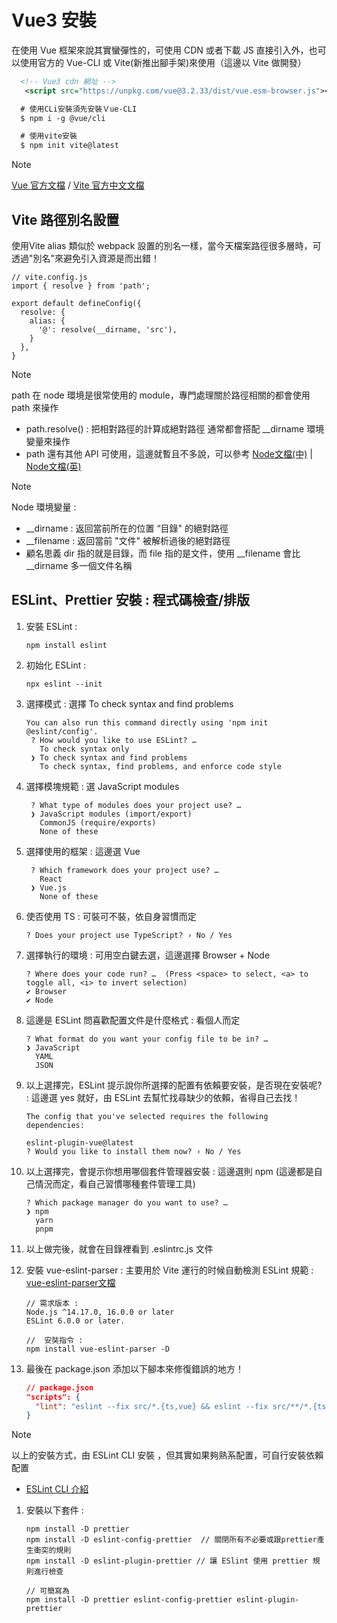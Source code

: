 # Vue3 安裝 

在使用 Vue 框架來說其實蠻彈性的，可使用 CDN 或者下載 JS 直接引入外，也可以使用官方的 Vue-CLI 或 Vite(新推出腳手架)來使用（這邊以 Vite 做開發）

<!--sec data-title="使用 CDN 或載入ＪＳ方式 :" data-id="section1" data-show=true ces-->

  ```xml
    <!-- Vue3 cdn 網址 -->
     <script src="https://unpkg.com/vue@3.2.33/dist/vue.esm-browser.js"></script>
  ```

<!--endsec-->


<!--sec data-title="透過 Vue-CLI 安裝 或 Vite 安裝 :" data-id="section2" data-show=true ces-->

  ```xml
    # 使用CLi安裝須先安裝Ｖue-CLI
    $ npm i -g @vue/cli

    # 使用vite安裝
    $ npm init vite@latest
  ```

<!--endsec-->

> [!note]
> [Vue 官方文檔](https://vuejs.org/) / [Vite 官方中文文檔](https://cn.vitejs.dev/)

## Vite 路徑別名設置
使用Vite alias 類似於 webpack 設置的別名一樣，當今天檔案路徑很多層時，可透過"別名"來避免引入資源是而出錯！

<!--sec data-title="路徑別名設置 :" data-id="section3" data-show=true ces-->

  ```js=
  // vite.config.js
  import { resolve } from 'path';

  export default defineConfig({
    resolve: {
      alias: {
        '@': resolve(__dirname, 'src'),
      }
    },
  }
  ```

<!--endsec-->

> [!note]
> path 在 node 環境是很常使用的 module，專門處理關於路徑相關的都會使用 path 來操作 
  - path.resolve() : 把相對路徑的計算成絕對路徑 通常都會搭配 __dirname 環境變量來操作
  - path 還有其他 API 可使用，這邊就暫且不多說，可以參考 [Node文檔(中)](http://nodejs.cn/api/querystring.html) | [Node文檔(英)](https://nodejs.org/en/)

> [!note]
> Node 環境變量 :
  - __dirname : 返回當前所在的位置 “目錄" 的絕對路徑
  - __filename : 返回當前 "文件" 被解析過後的絕對路徑
  - 顧名思義 dir 指的就是目錄，而 file 指的是文件，使用 __filename 會比 __dirname 多一個文件名稱


## ESLint、Prettier 安裝 : 程式碼檢查/排版

<!--sec data-title="ESLint 安裝流程 :" data-id="section4" data-show=true ces-->

  1. 安裝 ESLint :
      ```
      npm install eslint
      ```
  2. 初始化 ESLint : 
      ```
      npx eslint --init
      ```
  3. 選擇模式 : 選擇 To check syntax and find problems
     ```
     You can also run this command directly using 'npm init @eslint/config'.
      ? How would you like to use ESLint? … 
        To check syntax only
      ❯ To check syntax and find problems
        To check syntax, find problems, and enforce code style
     ```
  4. 選擇模塊規範 : 選 JavaScript modules
     ```
      ? What type of modules does your project use? … 
      ❯ JavaScript modules (import/export)
        CommonJS (require/exports)
        None of these
     ```
  5. 選擇使用的框架 : 這邊選 Vue
     ```
      ? Which framework does your project use? … 
        React
      ❯ Vue.js
        None of these
     ```
  6. 使否使用 TS : 可裝可不裝，依自身習慣而定
     ```
     ? Does your project use TypeScript? › No / Yes
     ```  
  7. 選擇執行的環境 : 可用空白鍵去選，這邊選擇 Browser + Node
     ```
     ? Where does your code run? …  (Press <space> to select, <a> to toggle all, <i> to invert selection)
     ✔ Browser
     ✔ Node
     ```
  8. 這邊是 ESLint 問喜歡配置文件是什麼格式 : 看個人而定
      ```
      ? What format do you want your config file to be in? … 
      ❯ JavaScript
        YAML
        JSON
      ```
  9. 以上選擇完，ESLint 提示說你所選擇的配置有依賴要安裝，是否現在安裝呢? : 這邊選 yes 就好，由 ESLint 去幫忙找尋缺少的依賴，省得自己去找！
      ```
      The config that you've selected requires the following dependencies:

      eslint-plugin-vue@latest
      ? Would you like to install them now? › No / Yes
      ```
  10. 以上選擇完，會提示你想用哪個套件管理器安裝 : 這邊選則 npm (這邊都是自己情況而定，看自己習慣哪種套件管理工具)
        ```
        ? Which package manager do you want to use? … 
        ❯ npm
          yarn
          pnpm
        ```
  11. 以上做完後，就會在目錄裡看到 .eslintrc.js 文件
  
  12. 安裝 vue-eslint-parser : 主要用於 Vite 運行的时候自動檢測 ESLint 規範 : [vue-eslint-parser文檔](https://www.npmjs.com/package/vue-eslint-parser)
      ```
      // 需求版本 :
      Node.js ^14.17.0, 16.0.0 or later
      ESLint 6.0.0 or later.
      
      //  安奘指令 :
      npm install vue-eslint-parser -D
      ```

  13. 最後在 package.json 添加以下腳本來修復錯誤的地方！
      ```json
      // package.json
      "scripts": {
        "lint": "eslint --fix src/*.{ts,vue} && eslint --fix src/**/*.{ts,vue}"
      }
      ```

   
> [!note]
> 以上的安裝方式，由 ESLint CLI 安裝 ，但其實如果夠熟系配置，可自行安裝依賴配置
  - [ESLint CLI 介紹](https://eslint.org/docs/latest/user-guide/command-line-interface)

<!--endsec-->

<!--sec data-title="Prettier 安裝流程 :" data-id="section5" data-show=true ces-->
  1. 安裝以下套件 :
     ```
     npm install -D prettier 
     npm install -D eslint-config-prettier  // 關閉所有不必要或跟prettier產生衝突的規則
     npm install -D eslint-plugin-prettier // 讓 ESlint 使用 prettier 規則進行檢查

     // 可簡寫為 
     npm install -D prettier eslint-config-prettier eslint-plugin-prettier
     ```

<!--endsec-->